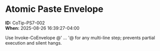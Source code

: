 # Atomic Paste Envelope
**ID:** CoTip-PS7-002  
**When:** 2025-08-26 16:39:27-04:00  

Use Invoke-CoEnvelope @' ... '@ for any multi-line step; prevents partial execution and silent hangs.
